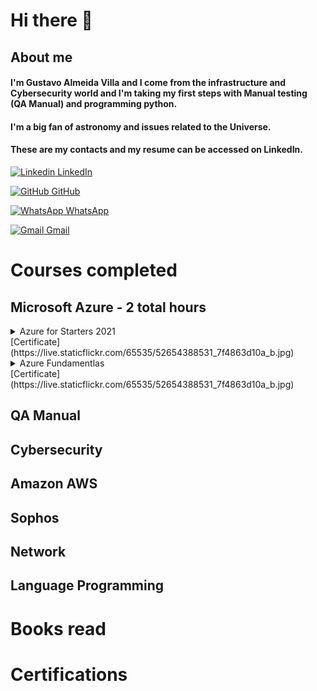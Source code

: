 # **Hi there** 👋

## About me 
#### I'm Gustavo Almeida Villa and I come from the infrastructure and Cybersecurity world and I'm taking my first steps with Manual testing (QA Manual) and programming python.
#### I'm a big fan of astronomy and issues related to the Universe.
#### These are my contacts and my resume can be accessed on LinkedIn.


[![Linkedin](https://i.stack.imgur.com/gVE0j.png) LinkedIn](https://www.linkedin.com/in/gustavo-almeida-villa-76117037)
&nbsp;

[![GitHub](https://i.stack.imgur.com/tskMh.png) GitHub](https://github.com/guvilla85/)

[![WhatsApp](https://i.imgur.com/dtJOIlk.png) WhatsApp](https://wa.me/5491133718732)

[![Gmail](https://i.imgur.com/M33v43D.png) Gmail](https://mailto:gu.a.villa@gmail.com)





# **Courses completed**

## **Microsoft Azure - 2 total hours**

<details>
  <summary>Azure for Starters 2021</summary>
    Title (pt-br): Azure para Iniciantes 2021;  
    Title (esp): Azure para principiantes 2021; 
    Institute:Udemy;      
    Description: Overview about Microsoft Azure. VM creation;     
    Lenght: 2 hours;    
    Date: Sept, 12, 2021;
 </details>
[Certificate](https://live.staticflickr.com/65535/52654388531_7f4863d10a_b.jpg)

<details>
  <summary>Azure Fundamentlas</summary>
   Title (pt-br): Azure para Iniciantes 2021;               
   Title (esp): Azure para principiantes 2021;                          
   Institute: Educacion IT;                                  
   Description: Overview about Microsoft Azure. VM creation    
   Lenght: 2 hours    
   Date: Sept, 12, 2021          
</details>
[Certificate](https://live.staticflickr.com/65535/52654388531_7f4863d10a_b.jpg)


## QA Manual

## Cybersecurity

## Amazon AWS 

## Sophos 

## Network

## Language Programming

# **Books read**

# **Certifications**





<!--
**guvilla85/guvilla85** is a ✨ _special_ ✨ repository because its `README.md` (this file) appears on your GitHub profile.

Here are some ideas to get you started:

- 🔭 I’m currently working on ...
- 🌱 I’m currently learning ...
- 👯 I’m looking to collaborate on ...
- 🤔 I’m looking for help with ...
- 💬 Ask me about ...
- 📫 How to reach me: ...
- 😄 Pronouns: ...
- ⚡ Fun fact: ...
-->
